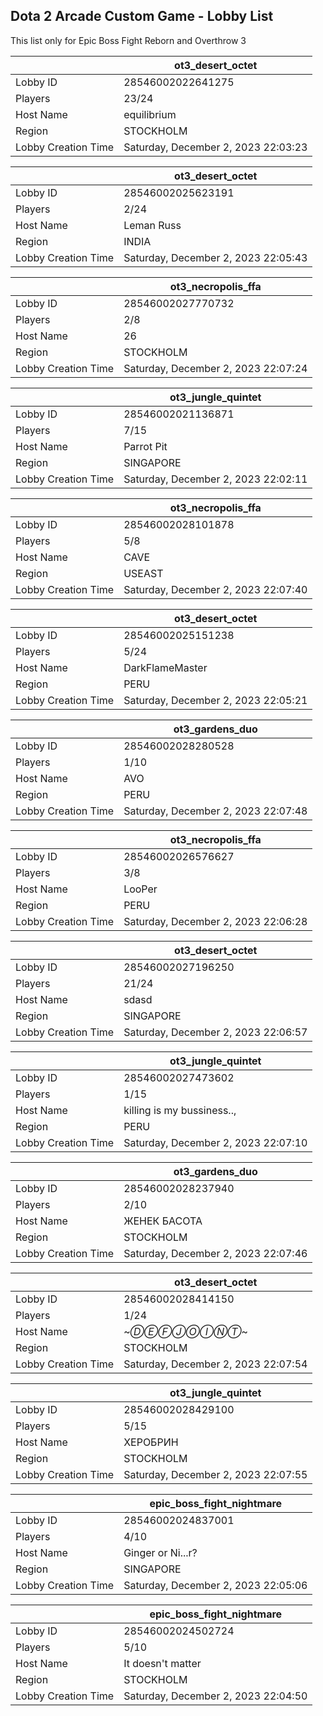 ## Dota 2 Arcade Custom Game - Lobby List

This list only for Epic Boss Fight Reborn and Overthrow 3

|  | ot3_desert_octet |
| ------ | ------ |
| Lobby ID | 28546002022641275 |
| Players | 23/24 |
| Host Name | equilibrium |
| Region | STOCKHOLM |
| Lobby Creation Time | Saturday, December 2, 2023 22:03:23 |


|  | ot3_desert_octet |
| ------ | ------ |
| Lobby ID | 28546002025623191 |
| Players | 2/24 |
| Host Name | Leman Russ |
| Region | INDIA |
| Lobby Creation Time | Saturday, December 2, 2023 22:05:43 |


|  | ot3_necropolis_ffa |
| ------ | ------ |
| Lobby ID | 28546002027770732 |
| Players | 2/8 |
| Host Name | 26 |
| Region | STOCKHOLM |
| Lobby Creation Time | Saturday, December 2, 2023 22:07:24 |


|  | ot3_jungle_quintet |
| ------ | ------ |
| Lobby ID | 28546002021136871 |
| Players | 7/15 |
| Host Name | Parrot Pit |
| Region | SINGAPORE |
| Lobby Creation Time | Saturday, December 2, 2023 22:02:11 |


|  | ot3_necropolis_ffa |
| ------ | ------ |
| Lobby ID | 28546002028101878 |
| Players | 5/8 |
| Host Name | CAVE |
| Region | USEAST |
| Lobby Creation Time | Saturday, December 2, 2023 22:07:40 |


|  | ot3_desert_octet |
| ------ | ------ |
| Lobby ID | 28546002025151238 |
| Players | 5/24 |
| Host Name | DarkFlameMaster |
| Region | PERU |
| Lobby Creation Time | Saturday, December 2, 2023 22:05:21 |


|  | ot3_gardens_duo |
| ------ | ------ |
| Lobby ID | 28546002028280528 |
| Players | 1/10 |
| Host Name | AVO |
| Region | PERU |
| Lobby Creation Time | Saturday, December 2, 2023 22:07:48 |


|  | ot3_necropolis_ffa |
| ------ | ------ |
| Lobby ID | 28546002026576627 |
| Players | 3/8 |
| Host Name | LooPer |
| Region | PERU |
| Lobby Creation Time | Saturday, December 2, 2023 22:06:28 |


|  | ot3_desert_octet |
| ------ | ------ |
| Lobby ID | 28546002027196250 |
| Players | 21/24 |
| Host Name | sdasd |
| Region | SINGAPORE |
| Lobby Creation Time | Saturday, December 2, 2023 22:06:57 |


|  | ot3_jungle_quintet |
| ------ | ------ |
| Lobby ID | 28546002027473602 |
| Players | 1/15 |
| Host Name | killing is my bussiness.., |
| Region | PERU |
| Lobby Creation Time | Saturday, December 2, 2023 22:07:10 |


|  | ot3_gardens_duo |
| ------ | ------ |
| Lobby ID | 28546002028237940 |
| Players | 2/10 |
| Host Name | ЖЕНЕК БАСОТА |
| Region | STOCKHOLM |
| Lobby Creation Time | Saturday, December 2, 2023 22:07:46 |


|  | ot3_desert_octet |
| ------ | ------ |
| Lobby ID | 28546002028414150 |
| Players | 1/24 |
| Host Name | ~*ⒹⒺⒻⒿⓄⒾⓃⓉ*~ |
| Region | STOCKHOLM |
| Lobby Creation Time | Saturday, December 2, 2023 22:07:54 |


|  | ot3_jungle_quintet |
| ------ | ------ |
| Lobby ID | 28546002028429100 |
| Players | 5/15 |
| Host Name | ХЕРОБРИН |
| Region | STOCKHOLM |
| Lobby Creation Time | Saturday, December 2, 2023 22:07:55 |


|  | epic_boss_fight_nightmare |
| ------ | ------ |
| Lobby ID | 28546002024837001 |
| Players | 4/10 |
| Host Name | Ginger or Ni...r? |
| Region | SINGAPORE |
| Lobby Creation Time | Saturday, December 2, 2023 22:05:06 |


|  | epic_boss_fight_nightmare |
| ------ | ------ |
| Lobby ID | 28546002024502724 |
| Players | 5/10 |
| Host Name | It doesn't matter |
| Region | STOCKHOLM |
| Lobby Creation Time | Saturday, December 2, 2023 22:04:50 |


